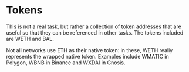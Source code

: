 # Tokens

This is not a real task, but rather a collection of token addresses that are useful so that they can be referenced in other tasks. The tokens included are WETH and BAL.

Not all networks use ETH as their native token: in these, WETH really represents the wrapped native token. Examples include WMATIC in Polygon, WBNB in Binance and WXDAI in Gnosis.
